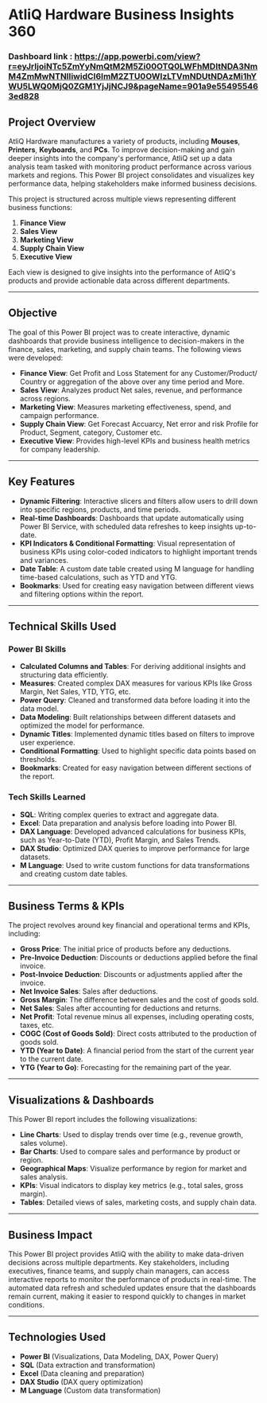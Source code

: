 # **AtliQ Hardware Business Insights 360**

### Dashboard link : https://app.powerbi.com/view?r=eyJrIjoiNTc5ZmYyNmQtM2M5Zi00OTQ0LWFhMDItNDA3NmM4ZmMwNTNlIiwidCI6ImM2ZTU0OWIzLTVmNDUtNDAzMi1hYWU5LWQ0MjQ0ZGM1YjJjNCJ9&pageName=901a9e554955463ed828

## **Project Overview**
AtliQ Hardware manufactures a variety of products, including **Mouses**, **Printers**, **Keyboards**, and **PCs**. To improve decision-making and gain deeper insights into the company's performance, AtliQ set up a data analysis team tasked with monitoring product performance across various markets and regions. This Power BI project consolidates and visualizes key performance data, helping stakeholders make informed business decisions.

This project is structured across multiple views representing different business functions:
1. **Finance View**
2. **Sales View**
3. **Marketing View**
4. **Supply Chain View**
5. **Executive View**

Each view is designed to give insights into the performance of AtliQ's products and provide actionable data across different departments.

---

## **Objective**
The goal of this Power BI project was to create interactive, dynamic dashboards that provide business intelligence to decision-makers in the finance, sales, marketing, and supply chain teams. The following views were developed:

- **Finance View**: Get Profit and Loss Statement for any Customer/Product/ Country or aggregation of the above over any time period and More.
- **Sales View**: Analyzes product Net sales, revenue, and performance across regions.
- **Marketing View**: Measures marketing effectiveness, spend, and campaign performance.
- **Supply Chain View**: Get Forecast Accuarcy, Net error and risk Profile for Product, Segment, category, Customer etc.
- **Executive View**: Provides high-level KPIs and business health metrics for company leadership.

---

## **Key Features**
- **Dynamic Filtering**: Interactive slicers and filters allow users to drill down into specific regions, products, and time periods.
- **Real-time Dashboards**: Dashboards that update automatically using Power BI Service, with scheduled data refreshes to keep insights up-to-date.
- **KPI Indicators & Conditional Formatting**: Visual representation of business KPIs using color-coded indicators to highlight important trends and variances.
- **Date Table**: A custom date table created using M language for handling time-based calculations, such as YTD and YTG.
- **Bookmarks**: Used for creating easy navigation between different views and filtering options within the report.

---

## **Technical Skills Used**

### **Power BI Skills**
- **Calculated Columns and Tables**: For deriving additional insights and structuring data efficiently.
- **Measures**: Created complex DAX measures for various KPIs like Gross Margin, Net Sales, YTD, YTG, etc.
- **Power Query**: Cleaned and transformed data before loading it into the data model.
- **Data Modeling**: Built relationships between different datasets and optimized the model for performance.
- **Dynamic Titles**: Implemented dynamic titles based on filters to improve user experience.
- **Conditional Formatting**: Used to highlight specific data points based on thresholds.
- **Bookmarks**: Created for easy navigation between different sections of the report.

### **Tech Skills Learned**
- **SQL**: Writing complex queries to extract and aggregate data.
- **Excel**: Data preparation and analysis before loading into Power BI.
- **DAX Language**: Developed advanced calculations for business KPIs, such as Year-to-Date (YTD), Profit Margin, and Sales Trends.
- **DAX Studio**: Optimized DAX queries to improve performance for large datasets.
- **M Language**: Used to write custom functions for data transformations and creating custom date tables.

---

## **Business Terms & KPIs**
The project revolves around key financial and operational terms and KPIs, including:
- **Gross Price**: The initial price of products before any deductions.
- **Pre-Invoice Deduction**: Discounts or deductions applied before the final invoice.
- **Post-Invoice Deduction**: Discounts or adjustments applied after the invoice.
- **Net Invoice Sales**: Sales after deductions.
- **Gross Margin**: The difference between sales and the cost of goods sold.
- **Net Sales**: Sales after accounting for deductions and returns.
- **Net Profit**: Total revenue minus all expenses, including operating costs, taxes, etc.
- **COGC (Cost of Goods Sold)**: Direct costs attributed to the production of goods sold.
- **YTD (Year to Date)**: A financial period from the start of the current year to the current date.
- **YTG (Year to Go)**: Forecasting for the remaining part of the year.

---

## **Visualizations & Dashboards**
This Power BI report includes the following visualizations:
- **Line Charts**: Used to display trends over time (e.g., revenue growth, sales volume).
- **Bar Charts**: Used to compare sales and performance by product or region.
- **Geographical Maps**: Visualize performance by region for market and sales analysis.
- **KPIs**: Visual indicators to display key metrics (e.g., total sales, gross margin).
- **Tables**: Detailed views of sales, marketing costs, and supply chain data.

---

## **Business Impact**
This Power BI project provides AtliQ with the ability to make data-driven decisions across multiple departments. Key stakeholders, including executives, finance teams, and supply chain managers, can access interactive reports to monitor the performance of products in real-time. The automated data refresh and scheduled updates ensure that the dashboards remain current, making it easier to respond quickly to changes in market conditions.

---



## **Technologies Used**
- **Power BI** (Visualizations, Data Modeling, DAX, Power Query)
- **SQL** (Data extraction and transformation)
- **Excel** (Data cleaning and preparation)
- **DAX Studio** (DAX query optimization)
- **M Language** (Custom data transformation)
